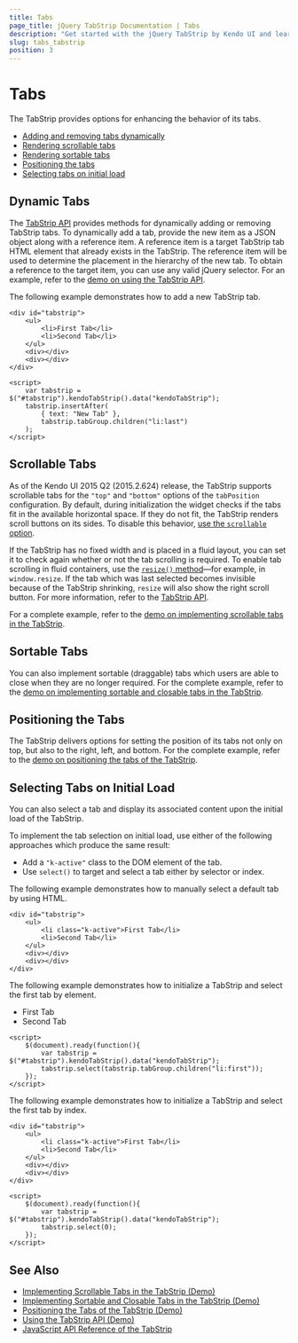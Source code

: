 ```yaml
---
title: Tabs
page_title: jQuery TabStrip Documentation | Tabs
description: "Get started with the jQuery TabStrip by Kendo UI and learn how to dynamically add and remove tabs, implement scrollable and sortable tabs, control the tab position, and select tabs on initial load."
slug: tabs_tabstrip
position: 3
---
```


# Tabs

The TabStrip provides options for enhancing the behavior of its tabs.

* [Adding and removing tabs dynamically](#dynamic-tabs)
* [Rendering scrollable tabs](#scrollable-tabs)
* [Rendering sortable tabs](#sortable-tabs)
* [Positioning the tabs](#positioning-the-tabs)
* [Selecting tabs on initial load](#selecting-tabs-on-initial-load)

## Dynamic Tabs

The [TabStrip API](/api/javascript/ui/tabstrip) provides methods for dynamically adding or removing TabStrip tabs. To dynamically add a tab, provide the new item as a JSON object along with a reference item. A reference item is a target TabStrip tab HTML element that already exists in the TabStrip. The reference item will be used to determine the placement in the hierarchy of the new tab. To obtain a reference to the target item, you can use any valid jQuery selector. For an example, refer to the [demo on using the TabStrip API](https://demos.telerik.com/kendo-ui/tabstrip/api).

The following example demonstrates how to add a new TabStrip tab.

    <div id="tabstrip">
        <ul>
            <li>First Tab</li>
            <li>Second Tab</li>
        </ul>
        <div></div>
        <div></div>
    </div>

    <script>
        var tabstrip = $("#tabstrip").kendoTabStrip().data("kendoTabStrip");
        tabstrip.insertAfter(
            { text: "New Tab" },
            tabstrip.tabGroup.children("li:last")
        );
    </script>

## Scrollable Tabs

As of the Kendo UI 2015 Q2 (2015.2.624) release, the TabStrip supports scrollable tabs for the `"top"` and `"bottom"` options of the `tabPosition` configuration. By default, during initialization the widget checks if the tabs fit in the available horizontal space. If they do not fit, the TabStrip renders scroll buttons on its sides. To disable this behavior, [use the `scrollable` option](/api/javascript/ui/tabstrip/configuration/scrollable).

If the TabStrip has no fixed width and is placed in a fluid layout, you can set it to check again whether or not the tab scrolling is required. To enable tab scrolling in fluid containers, use the [`resize()` method](/using-kendo-in-responsive-web-pages#individual-widget-resizing)&mdash;for example, in `window.resize`. If the tab which was last selected becomes invisible because of the TabStrip shrinking, `resize` will also show the right scroll button. For more information, refer to the [TabStrip API](/api/javascript/ui/tabstrip).

For a complete example, refer to the [demo on implementing scrollable tabs in the TabStrip](https://demos.telerik.com/kendo-ui/tabstrip/scrollable-tabs).

## Sortable Tabs

You can also implement sortable (draggable) tabs which users are able to close when they are no longer required. For the complete example, refer to the [demo on implementing sortable and closable tabs in the TabStrip](https://demos.telerik.com/kendo-ui/tabstrip/sortable-closable).

## Positioning the Tabs

The TabStrip delivers options for setting the position of its tabs not only on top, but also to the right, left, and bottom. For the complete example, refer to the [demo on positioning the tabs of the TabStrip](https://demos.telerik.com/kendo-ui/tabstrip/tab-position).

## Selecting Tabs on Initial Load

You can also select a tab and display its associated content upon the initial load of the TabStrip.

To implement the tab selection on initial load, use either of the following approaches which produce the same result:

* Add a `"k-active"` class to the DOM element of the tab.
* Use `select()` to target and select a tab either by selector or index.

The following example demonstrates how to manually select a default tab by using HTML.

    <div id="tabstrip">
        <ul>
            <li class="k-active">First Tab</li>
            <li>Second Tab</li>
        </ul>
        <div></div>
        <div></div>
    </div>

The following example demonstrates how to initialize a TabStrip and select the first tab by element.

   <div id="tabstrip">
        <ul>
            <li class="k-active">First Tab</li>
            <li>Second Tab</li>
        </ul>
        <div></div>
        <div></div>
    </div>

    <script>
        $(document).ready(function(){
            var tabstrip = $("#tabstrip").kendoTabStrip().data("kendoTabStrip");
            tabstrip.select(tabstrip.tabGroup.children("li:first"));
        });
    </script>

The following example demonstrates how to initialize a TabStrip and select the first tab by index.

    <div id="tabstrip">
        <ul>
            <li class="k-active">First Tab</li>
            <li>Second Tab</li>
        </ul>
        <div></div>
        <div></div>
    </div>

    <script>
        $(document).ready(function(){
            var tabstrip = $("#tabstrip").kendoTabStrip().data("kendoTabStrip");
            tabstrip.select(0);
        });
    </script>

## See Also

* [Implementing Scrollable Tabs in the TabStrip (Demo)](https://demos.telerik.com/kendo-ui/tabstrip/scrollable-tabs)
* [Implementing Sortable and Closable Tabs in the TabStrip (Demo)](https://demos.telerik.com/kendo-ui/tabstrip/sortable-closable)
* [Positioning the Tabs of the TabStrip (Demo)](https://demos.telerik.com/kendo-ui/tabstrip/tab-position)
* [Using the TabStrip API (Demo)](https://demos.telerik.com/kendo-ui/tabstrip/api)
* [JavaScript API Reference of the TabStrip](/api/javascript/ui/tabstrip)
